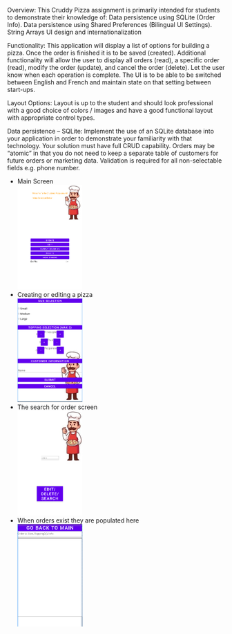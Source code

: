 Overview:
This Cruddy Pizza assignment is primarily intended for students to demonstrate their knowledge of:
Data persistence using SQLite (Order Info). 
Data persistence using Shared Preferences (Bilingual UI Settings).
String Arrays
UI design and internationalization

Functionality:
This application will display a list of options for building a pizza. Once the order is finished it is to be saved (created). Additional functionality will allow the user to display all orders (read), a specific order (read), modify the order (update), and cancel the order (delete). Let the user know when each operation is complete. The UI is to be able to be switched between English and French and maintain state on that setting between start-ups.

Layout Options:
Layout is up to the student and should look professional with a good choice of colors / images and have a good functional layout with appropriate control types.

Data persistence – SQLite:
Implement the use of an SQLite database into your application in order to demonstrate your familiarity with that technology. Your solution must have full CRUD capability. Orders may be “atomic” in that you do not need to keep a separate table of customers for future orders or marketing data. Validation is required for all non-selectable fields e.g. phone number. <br>
<ul> 
<li>  Main Screen  </li>  <img width="150px" src="https://github.com/WilsonBakerW0441287/ExperienceEvidence/blob/main/(CRUD)y%20Pizza%20order%20App%20(Andriod-Java)/Images/Evidence1.PNG">      
<li>Creating or editing a pizza  </li>  <img width="150px" src="https://github.com/WilsonBakerW0441287/ExperienceEvidence/blob/main/(CRUD)y%20Pizza%20order%20App%20(Andriod-Java)/Images/Evidence2.PNG">  
<li>The search for order screen   </li><img width="150px" src="https://github.com/WilsonBakerW0441287/ExperienceEvidence/blob/main/(CRUD)y%20Pizza%20order%20App%20(Andriod-Java)/Images/Evidence3.PNG">
<li>When orders exist they are populated here </li>
<img width="150px" src="https://github.com/WilsonBakerW0441287/ExperienceEvidence/blob/main/(CRUD)y%20Pizza%20order%20App%20(Andriod-Java)/Images/Evidence4.PNG">
</ul>